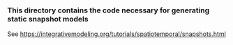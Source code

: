 ### This directory contains the code necessary for generating static snapshot models

See https://integrativemodeling.org/tutorials/spatiotemporal/snapshots.html
